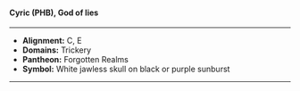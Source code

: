 #### Cyric (PHB), God of lies
___

- **Alignment:** C, E
- **Domains:** Trickery
- **Pantheon:** Forgotten Realms
- **Symbol:** White jawless skull on black or purple sunburst
___
